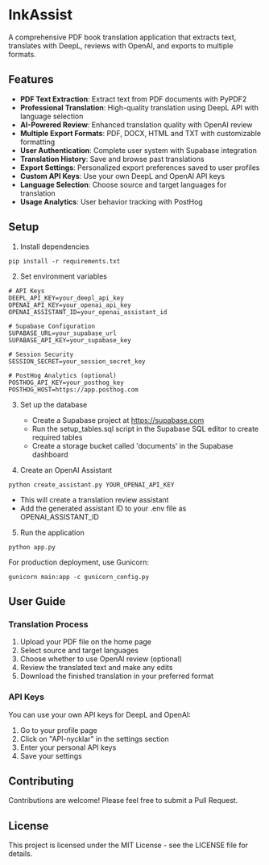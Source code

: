 # InkAssist

A comprehensive PDF book translation application that extracts text, translates with DeepL, reviews with OpenAI, and exports to multiple formats.

## Features

- **PDF Text Extraction**: Extract text from PDF documents with PyPDF2
- **Professional Translation**: High-quality translation using DeepL API with language selection
- **AI-Powered Review**: Enhanced translation quality with OpenAI review
- **Multiple Export Formats**: PDF, DOCX, HTML and TXT with customizable formatting
- **User Authentication**: Complete user system with Supabase integration
- **Translation History**: Save and browse past translations
- **Export Settings**: Personalized export preferences saved to user profiles
- **Custom API Keys**: Use your own DeepL and OpenAI API keys
- **Language Selection**: Choose source and target languages for translation
- **Usage Analytics**: User behavior tracking with PostHog

## Setup

1. Install dependencies
```
pip install -r requirements.txt
```

2. Set environment variables
```
# API Keys
DEEPL_API_KEY=your_deepl_api_key
OPENAI_API_KEY=your_openai_api_key
OPENAI_ASSISTANT_ID=your_openai_assistant_id

# Supabase Configuration
SUPABASE_URL=your_supabase_url
SUPABASE_API_KEY=your_supabase_key

# Session Security
SESSION_SECRET=your_session_secret_key

# PostHog Analytics (optional)
POSTHOG_API_KEY=your_posthog_key
POSTHOG_HOST=https://app.posthog.com
```

3. Set up the database
   - Create a Supabase project at https://supabase.com
   - Run the setup_tables.sql script in the Supabase SQL editor to create required tables
   - Create a storage bucket called 'documents' in the Supabase dashboard

4. Create an OpenAI Assistant
```
python create_assistant.py YOUR_OPENAI_API_KEY
```
   - This will create a translation review assistant
   - Add the generated assistant ID to your .env file as OPENAI_ASSISTANT_ID

5. Run the application
```
python app.py
```

For production deployment, use Gunicorn:
```
gunicorn main:app -c gunicorn_config.py
```

## User Guide

### Translation Process
1. Upload your PDF file on the home page
2. Select source and target languages 
3. Choose whether to use OpenAI review (optional)
4. Review the translated text and make any edits
5. Download the finished translation in your preferred format

### API Keys
You can use your own API keys for DeepL and OpenAI:
1. Go to your profile page
2. Click on "API-nycklar" in the settings section
3. Enter your personal API keys
4. Save your settings

## Contributing

Contributions are welcome! Please feel free to submit a Pull Request.

## License

This project is licensed under the MIT License - see the LICENSE file for details.